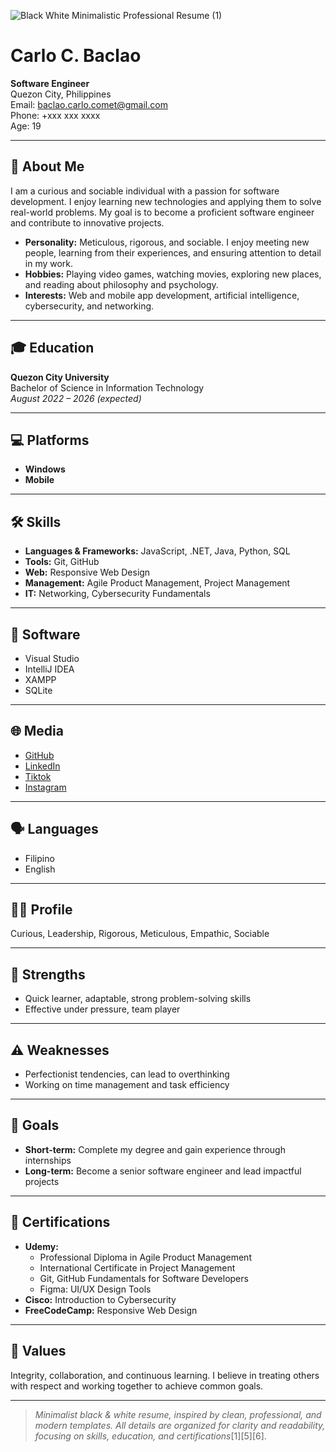 
![Black   White Minimalistic Professional Resume (1)](https://github.com/user-attachments/assets/832f4a50-c161-4744-83ca-fef17904ec9b)


# Carlo C. Baclao

**Software Engineer**  
Quezon City, Philippines  
Email: baclao.carlo.comet@gmail.com  
Phone: +xxx xxx xxxx  
Age: 19

---

## 📝 About Me

I am a curious and sociable individual with a passion for software development. I enjoy learning new technologies and applying them to solve real-world problems. My goal is to become a proficient software engineer and contribute to innovative projects.

- **Personality:** Meticulous, rigorous, and sociable. I enjoy meeting new people, learning from their experiences, and ensuring attention to detail in my work.
- **Hobbies:** Playing video games, watching movies, exploring new places, and reading about philosophy and psychology.
- **Interests:** Web and mobile app development, artificial intelligence, cybersecurity, and networking.

---

## 🎓 Education

**Quezon City University**  
Bachelor of Science in Information Technology  
_August 2022 – 2026 (expected)_

---

## 💻 Platforms

- **Windows**
- **Mobile**

---

## 🛠️ Skills

- **Languages & Frameworks:** JavaScript, .NET, Java, Python, SQL
- **Tools:** Git, GitHub
- **Web:** Responsive Web Design
- **Management:** Agile Product Management, Project Management
- **IT:** Networking, Cybersecurity Fundamentals

---

## 🧰 Software

- Visual Studio
- IntelliJ IDEA
- XAMPP
- SQLite

---

## 🌐 Media

- [GitHub](https://github.com/Leap0920)
- [LinkedIn](https://www.linkedin.com/in/carlo-baclao-0920/)
- [Tiktok](https://www.tiktok.com/@galaxyfrog20)
- [Instagram](https://www.instagram.com/_nous.c/)

---

## 🗣️ Languages

- Filipino
- English

---

## 🧑‍💼 Profile

Curious, Leadership, Rigorous, Meticulous, Empathic, Sociable

---

## 💪 Strengths

- Quick learner, adaptable, strong problem-solving skills
- Effective under pressure, team player

---

## ⚠️ Weaknesses

- Perfectionist tendencies, can lead to overthinking
- Working on time management and task efficiency

---

## 🎯 Goals

- **Short-term:** Complete my degree and gain experience through internships
- **Long-term:** Become a senior software engineer and lead impactful projects

---

## 🏅 Certifications

- **Udemy:**  
  - Professional Diploma in Agile Product Management  
  - International Certificate in Project Management  
  - Git, GitHub Fundamentals for Software Developers  
  - Figma: UI/UX Design Tools  
- **Cisco:** Introduction to Cybersecurity
- **FreeCodeCamp:** Responsive Web Design

---

## 🧭 Values

Integrity, collaboration, and continuous learning. I believe in treating others with respect and working together to achieve common goals.

---

> _Minimalist black & white resume, inspired by clean, professional, and modern templates. All details are organized for clarity and readability, focusing on skills, education, and certifications_[1][5][6].

